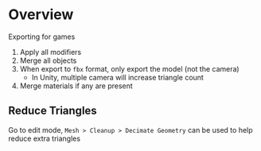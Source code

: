# Overview

Exporting for games

1. Apply all modifiers
2. Merge all objects
3. When export to `fbx` format, only export the model (not the camera)
   - In Unity, multiple camera will increase triangle count
4. Merge materials if any are present

## Reduce Triangles

Go to edit mode, `Mesh > Cleanup > Decimate Geometry` can be used to help reduce
extra triangles

